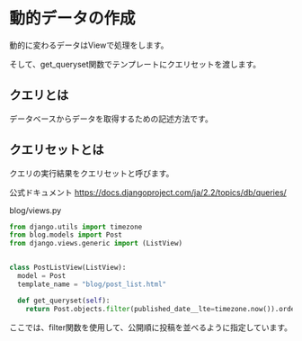 # 動的データの作成

動的に変わるデータはViewで処理をします。

そして、get_queryset関数でテンプレートにクエリセットを渡します。

## クエリとは

データベースからデータを取得するための記述方法です。

## クエリセットとは

クエリの実行結果をクエリセットと呼びます。

公式ドキュメント
https://docs.djangoproject.com/ja/2.2/topics/db/queries/

blog/views.py
```python
from django.utils import timezone
from blog.models import Post
from django.views.generic import (ListView)


class PostListView(ListView):
  model = Post
  template_name = "blog/post_list.html"

  def get_queryset(self):
    return Post.objects.filter(published_date__lte=timezone.now()).order_by('-published_date')
```

ここでは、filter関数を使用して、公開順に投稿を並べるように指定しています。
